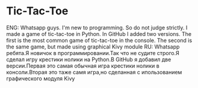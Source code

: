 # Tic-Tac-Toe
ENG:
Whatsapp guys. I'm new to programming. So do not judge strictly. I made a game of tic-tac-toe in Python. In GitHub I added two versions. The first is the most common game of tic-tac-toe in the console. The second is the same game, but made using graphical Kivy module
RU:
Whatsapp ребята.Я новичок в программировании.Так что не судите строго.Я сделал игру крестики нолики на Python.В GitHub я добавил две версии.Первая это самая обычная игра крестики нолики в консоли.Вторая это таже самя игра,но сделанная с ипользованием графического модуля Kivy
